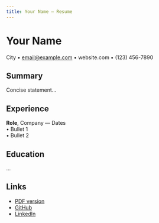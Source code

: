 ```yaml
---
title: Your Name — Resume
---
```


# Your Name
City • email@example.com • website.com • (123) 456-7890

## Summary
Concise statement…

## Experience
**Role**, Company — Dates  
• Bullet 1  
• Bullet 2

## Education
…

## Links
- [PDF version](assets/resume.pdf)
- [GitHub](https://github.com/your-handle)
- [LinkedIn](https://linkedin.com/in/your-handle)
